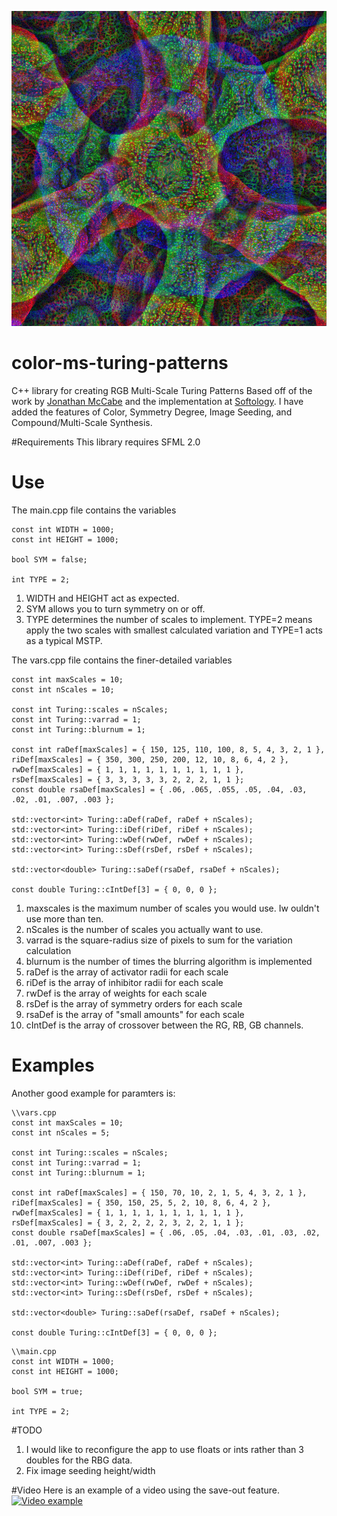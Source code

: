 ![Example 1](/examples/example1.png?raw=true "Example")
# color-ms-turing-patterns
C++ library for creating RGB Multi-Scale Turing Patterns
Based off of the work by [Jonathan McCabe](http://www.jonathanmccabe.com/Cyclic_Symmetric_Multi-Scale_Turing_Patterns.pdf)
and the implementation at [Softology](https://softologyblog.wordpress.com/2011/07/05/multi-scale-turing-patterns/).
I have added the features of Color, Symmetry Degree, Image Seeding, and Compound/Multi-Scale Synthesis.

#Requirements
This library requires SFML 2.0

# Use
The main.cpp file contains the variables
```
const int WIDTH = 1000;
const int HEIGHT = 1000;

bool SYM = false;

int TYPE = 2;
```

1. WIDTH and HEIGHT act as expected.
2. SYM allows you to turn symmetry on or off.
3. TYPE determines the number of scales to implement. TYPE=2 means apply the two scales with smallest 
calculated variation and TYPE=1 acts as a typical MSTP.

The vars.cpp file contains the finer-detailed variables
```
const int maxScales = 10;
const int nScales = 10;

const int Turing::scales = nScales;
const int Turing::varrad = 1;
const int Turing::blurnum = 1;

const int raDef[maxScales] = { 150, 125, 110, 100, 8, 5, 4, 3, 2, 1 },
riDef[maxScales] = { 350, 300, 250, 200, 12, 10, 8, 6, 4, 2 },
rwDef[maxScales] = { 1, 1, 1, 1, 1, 1, 1, 1, 1, 1 },
rsDef[maxScales] = { 3, 3, 3, 3, 3, 2, 2, 2, 1, 1 };
const double rsaDef[maxScales] = { .06, .065, .055, .05, .04, .03, .02, .01, .007, .003 };

std::vector<int> Turing::aDef(raDef, raDef + nScales);
std::vector<int> Turing::iDef(riDef, riDef + nScales);
std::vector<int> Turing::wDef(rwDef, rwDef + nScales);
std::vector<int> Turing::sDef(rsDef, rsDef + nScales);

std::vector<double> Turing::saDef(rsaDef, rsaDef + nScales);

const double Turing::cIntDef[3] = { 0, 0, 0 };
```

1. maxscales is the maximum number of scales you would use. Iw ouldn't use more than ten.
2. nScales is the number of scales you actually want to use.
3. varrad is the square-radius size of pixels to sum for the variation calculation
4. blurnum is the number of times the blurring algorithm is implemented
5. raDef is the array of activator radii for each scale
5. riDef is the array of inhibitor radii for each scale
6. rwDef is the array of weights for each scale
7. rsDef is the array of symmetry orders for each scale
8. rsaDef is the array of "small amounts" for each scale
9. cIntDef is the array of crossover between the RG, RB, GB channels.

# Examples
Another good example for paramters is:
```
\\vars.cpp
const int maxScales = 10;
const int nScales = 5;

const int Turing::scales = nScales;
const int Turing::varrad = 1;
const int Turing::blurnum = 1;

const int raDef[maxScales] = { 150, 70, 10, 2, 1, 5, 4, 3, 2, 1 },
riDef[maxScales] = { 350, 150, 25, 5, 2, 10, 8, 6, 4, 2 },
rwDef[maxScales] = { 1, 1, 1, 1, 1, 1, 1, 1, 1, 1 },
rsDef[maxScales] = { 3, 2, 2, 2, 2, 3, 2, 2, 1, 1 };
const double rsaDef[maxScales] = { .06, .05, .04, .03, .01, .03, .02, .01, .007, .003 };

std::vector<int> Turing::aDef(raDef, raDef + nScales);
std::vector<int> Turing::iDef(riDef, riDef + nScales);
std::vector<int> Turing::wDef(rwDef, rwDef + nScales);
std::vector<int> Turing::sDef(rsDef, rsDef + nScales);

std::vector<double> Turing::saDef(rsaDef, rsaDef + nScales);

const double Turing::cIntDef[3] = { 0, 0, 0 };
```
```
\\main.cpp
const int WIDTH = 1000;
const int HEIGHT = 1000;

bool SYM = true;

int TYPE = 2;
```

#TODO
1. I would like to reconfigure the app to use floats or ints rather than 3 doubles for the RBG data.
3. Fix image seeding height/width

#Video
Here is an example of a video using the save-out feature.
[![Video example](http://img.youtube.com/vi/zDfxuOat6EU/0.jpg)](http://www.youtube.com/watch?v=zDfxuOat6EU)

